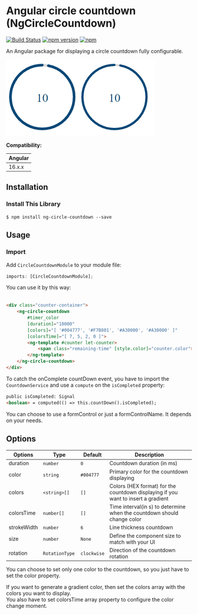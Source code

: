 # Angular circle countdown (NgCircleCountdown)

[![Build Status](https://travis-ci.org/jlevot/ng-circle-countdown.svg?branch=master)](https://travis-ci.org/jlevot/ng-circle-countdown) [![npm version](https://badge.fury.io/js/ng-circle-countdown.svg)](https://badge.fury.io/js/ng-circle-countdown) [![npm](https://img.shields.io/npm/dm/localeval.svg)](https://www.npmjs.com/package/ng-circle-countdown)

An Angular package for displaying a circle countdown fully configurable.

![alt](src/assets/circle_countdown.gif)

**Compatibility:**

| Angular |
|---------|
| 16.x.x  |

## Installation

### Install This Library

`$ npm install ng-circle-countdown --save`

## Usage

### Import

Add `CircleCountdownModule` to your module file:

```javascript
imports: [CircleCountdownModule];
```

You can use it by this way:

```html

<div class="counter-container">
    <ng-circle-countdown
        #timer_color
        [duration]="10000"
        [colors]="[ '#004777', '#F7B801', '#A30000', '#A30000' ]"
        [colorsTime]="[ 7, 5, 2, 0 ]">
        <ng-template #counter let-counter>
            <span class="remaining-time" [style.color]="counter.color">{{counter.value}}</span>
        </ng-template>
    </ng-circle-countdown>
</div>
```

To catch the onComplete countDown event, you have to import the `CountdownService` and use a `compute` on the `isCompleted` property:

```html
public isCompleted: Signal
<boolean> = computed(() => this.countDown().isCompleted);
```

You can choose to use a formControl or just a formControlName. It depends on your needs.

## Options

| Options     | Type            | Default     | Description                                                                       |
|-------------|-----------------|-------------|-----------------------------------------------------------------------------------|
| duration    | `number`        | `0`         | Countdown duration (in ms)                                                        |
| color       | `string`        | `#004777`   | Primary color for the countdown displaying                                        |
| colors      | `<string>[]`    | `[]`        | Colors (HEX format) for the countdown displaying if you want to insert a gradient |
| colorsTime  | `number[]`      | `[]`        | Time interval(in s) to determine when the countdown should change color           |
| strokeWidth | `number`        | `6`         | Line thickness countdown                                                          |
| size        | `number`        | `None`      | Define the component size to match with your UI                                   |
| rotation    | `RotationType ` | `clockwise` | Direction of the countdown rotation                                               |

You can choose to set only one color to the countdown, so you just have to set the color property.

If you want to generate a gradient color, then set the colors array with the colors you want to display.
<br/>
You also have to set colorsTime array property to configure the color change moment.

